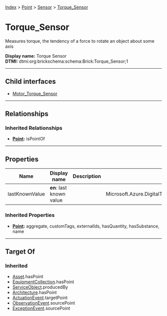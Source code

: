 [Index](../../../index.md) > [Point](../../Point.md) > [Sensor](../Sensor.md) > [Torque_Sensor](#)
# Torque_Sensor

Measures torque, the tendency of a force to rotate an object about some axis


**Display name:** Torque Sensor<br />
**DTMI:** dtmi:org:brickschema:schema:Brick:Torque_Sensor;1

---

## Child interfaces
* [Motor_Torque_Sensor](Motor_Torque_Sensor.md)

---

## Relationships

### Inherited Relationships
* **[Point](../../Point.md):** isPointOf

---

## Properties

|Name|Display name|Description|Schema|Writable|
|-|-|-|-|-|
|lastKnownValue|**en**: last known value||Microsoft.Azure.DigitalTwins.Parser.Models.DTObjectInfo|True|
### Inherited Properties
* **[Point](../../Point.md):** aggregate, customTags, externalIds, hasQuantity, hasSubstance, name

---

## Target Of
### Inherited
* [Asset](../../../Asset/Asset.md).hasPoint
* [EquipmentCollection](../../../Collection/EquipmentCollection.md).hasPoint
* [ServiceObject](../../../Information/ServiceObject/ServiceObject.md).producedBy
* [Architecture](../../../Space/Architecture/Architecture.md).hasPoint
* [ActuationEvent](../../../Event/PointEvent/ActuationEvent.md).targetPoint
* [ObservationEvent](../../../Event/PointEvent/ObservationEvent.md).sourcePoint
* [ExceptionEvent](../../../Event/PointEvent/ExceptionEvent.md).sourcePoint
